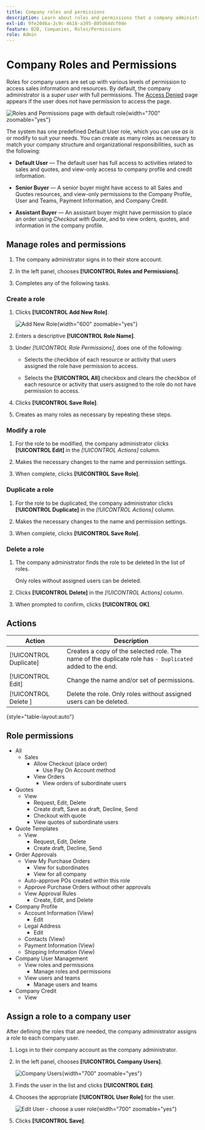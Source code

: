 ```yaml
---
title: Company roles and permissions
description: Learn about roles and permissions that a company administrator can apply to company users, allowing for various levels access to order information and resources.
exl-id: 9fe20d6a-2c9c-4618-a395-805d64dcf0de
feature: B2B, Companies, Roles/Permissions
role: Admin
---
```

# Company Roles and Permissions

Roles for company users are set up with various levels of permission to access sales information and resources. By default, the company administrator is a _super user_ with full permissions. The [Access Denied](../content-design/pages.md#access-denied) page appears if the user does not have permission to access the page.

![Roles and Permissions page with default role](./assets/company-roles-permissions.png){width="700" zoomable="yes"}

The system has one predefined Default User role, which you can use _as is_ or modify to suit your needs. You can create as many roles as necessary to match your company structure and organizational responsibilities, such as the following:

- **Default User** — The default user has full access to activities related to sales and quotes, and view-only access to company profile and credit information.

- **Senior Buyer** — A senior buyer might have access to all Sales and Quotes resources, and view-only permissions to the Company Profile, User and Teams, Payment Information, and Company Credit.

- **Assistant Buyer** — An assistant buyer might have permission to place an order using _Checkout with Quote_, and to view orders, quotes, and information in the company profile.

## Manage roles and permissions

1. The company administrator signs in to their store account.

1. In the left panel, chooses **[!UICONTROL Roles and Permissions]**.

1. Completes any of the following tasks.

### Create a role

1. Clicks **[!UICONTROL Add New Role]**.

   ![Add New Role](./assets/company-roles-permissions-add-storefront.png){width="600" zoomable="yes"}

1. Enters a descriptive **[!UICONTROL Role Name]**.

1. Under _[!UICONTROL Role Permissions]_, does one of the following:

   - Selects the checkbox of each resource or activity that users assigned the role have permission to access.

   - Selects the **[!UICONTROL All]** checkbox and clears the checkbox of each resource or activity that users assigned to the role do not have permission to access.

1. Clicks **[!UICONTROL Save Role]**.

1. Creates as many roles as necessary by repeating these steps.

### Modify a role

1. For the role to be modified, the company administrator clicks **[!UICONTROL Edit]** in the _[!UICONTROL Actions]_ column.

1. Makes the necessary changes to the name and permission settings.

1. When complete, clicks **[!UICONTROL Save Role]**.

### Duplicate a role

1. For the role to be duplicated, the company administrator clicks **[!UICONTROL Duplicate]** in the _[!UICONTROL Actions]_ column.

1. Makes the necessary changes to the name and permission settings.

1. When complete, clicks **[!UICONTROL Save Role]**.

### Delete a role

1. The company administrator finds the role to be deleted In the list of roles.

   Only roles without assigned users can be deleted.

1. Clicks **[!UICONTROL Delete]** in the _[!UICONTROL Actions]_ column.

1. When prompted to confirm, clicks **[!UICONTROL OK]**.

## Actions

| Action    | Description |
|-----------| ----------- |
| [!UICONTROL Duplicate] | Creates a copy of the selected role. The name of the duplicate role has `- Duplicated` added to the end. |
| [!UICONTROL Edit]      | Change the name and/or set of permissions.                                                               |
| [!UICONTROL Delete ]   | Delete the role. Only roles without assigned users can be deleted.                                       |

{style="table-layout:auto"}

## Role permissions

- All
   - Sales
      - Allow Checkout (place order)
         - Use Pay On Account method
      - View Orders
         - View orders of subordinate users
- Quotes
   - View
      - Request, Edit, Delete
      - Create draft, Save as draft, Decline, Send
      - Checkout with quote
      - View quotes of subordinate users
- Quote Templates
   - View
      - Request, Edit, Delete
      - Create draft, Decline, Send
- Order Approvals
   - View My Purchase Orders
      - View for subordinates
      - View for all company
   - Auto-approve POs created within this role
   - Approve Purchase Orders without other approvals
   - View Approval Rules
      - Create, Edit, and Delete
- Company Profile
   - Account Information (View)
      - Edit
   - Legal Address
      - Edit
   - Contacts (View)
   - Payment Information (View)
   - Shipping Information (View)
- Company User Management
   - View roles and permissions
      - Manage roles and permissions
   - View users and teams
      - Manage users and teams
- Company Credit
   - View

## Assign a role to a company user

After defining the roles that are needed, the company administrator assigns a role to each company user.

1. Logs in to their company account as the company administrator.

1. In the left panel, chooses **[!UICONTROL Company Users]**.

   ![Company Users](./assets/company-users-list-storefront.png){width="700" zoomable="yes"}

1. Finds the user in the list and clicks **[!UICONTROL Edit]**.

1. Chooses the appropriate **[!UICONTROL User Role]** for the user.

   ![Edit User - choose a user role](./assets/company-user-assign-role.png){width="700" zoomable="yes"}

1. Clicks **[!UICONTROL Save]**.
